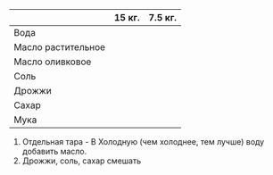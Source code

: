 |                    | 15 кг. | 7.5 кг. |
| ------------------ | ------ | ------- |
| Вода               |        |         |
| Масло растительное |        |         |
| Масло оливковое    |        |         |
| Соль               |        |         |
| Дрожжи             |        |         |
| Сахар              |        |         |
| Мука               |        |         |
1. Отдельная тара - В Холодную (чем холоднее, тем лучше) воду добавить масло.
2. Дрожжи, соль, сахар смешать